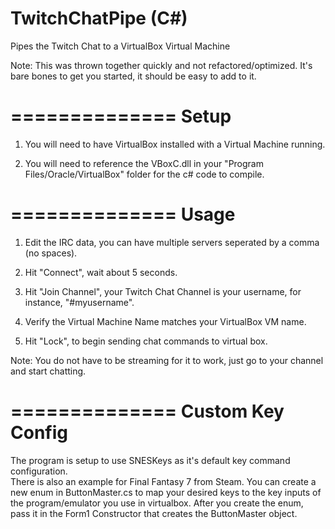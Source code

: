 TwitchChatPipe (C#)
==============

Pipes the Twitch Chat to a VirtualBox Virtual Machine

Note: This was thrown together quickly and not refactored/optimized. It's bare bones to get you started, it should be easy to add to it.

==============
Setup
==============

1) You will need to have VirtualBox installed with a Virtual Machine running.  

2) You will need to reference the VBoxC.dll in your "Program Files/Oracle/VirtualBox" folder for the c# code to compile.


==============
Usage
==============

1) Edit the IRC data, you can have multiple servers seperated by a comma (no spaces).

2) Hit "Connect", wait about 5 seconds.

3) Hit "Join Channel", your Twitch Chat Channel is your username, for instance, "#myusername".

4) Verify the Virtual Machine Name matches your VirtualBox VM name.

5) Hit "Lock", to begin sending chat commands to virtual box.

Note: You do not have to be streaming for it to work, just go to your channel and start chatting.

==============
Custom Key Config
==============

The program is setup to use SNESKeys as it's default key command configuration.  
There is also an example for Final Fantasy 7 from Steam.
You can create a new enum in ButtonMaster.cs to map your desired keys to the key inputs of the program/emulator you use in virtualbox.
After you create the enum, pass it in the Form1 Constructor that creates the ButtonMaster object.